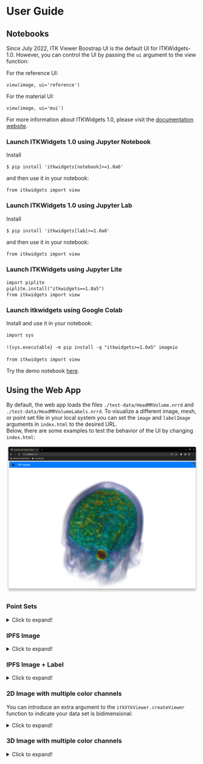 # User Guide

## Notebooks
Since July 2022, ITK Viewer Boostrap UI is the default UI for ITKWidgets-1.0. However, you can control the UI by passing the `ui` argument to the view function:

For the reference UI:
```
view(image, ui='reference')
```

For the material UI:
```
view(image, ui='mui')
```

For more information about ITKWidgets 1.0, please visit the [documentation website](https://itkwidgets.readthedocs.io/en/latest/index.html).

### Launch ITKWidgets 1.0 using Jupyter Notebook
Install
```
$ pip install 'itkwidgets[notebook]>=1.0a6'
```
and then use it in your notebook:
```
from itkwidgets import view
```

### Launch ITKWidgets 1.0 using Jupyter Lab
Install 
```
$ pip install 'itkwidgets[lab]>=1.0a6'
```
and then use it in your notebook:
```
from itkwidgets import view
```

### Launch ITKWidgets using Jupyter Lite

```
import piplite
piplite.install("itkwidgets==1.0a5")
from itkwidgets import view
```

### Launch itkwidgets using Google Colab
Install and use it in your notebook:
```
import sys

!{sys.executable} -m pip install -q "itkwidgets>=1.0a5" imageio

from itkwidgets import view
```
Try the demo notebook [here](https://colab.research.google.com/github/InsightSoftwareConsortium/itkwidgets/blob/main/examples/Hello3DWorld.ipynb). 

## Using the Web App

By default, the web app loads the files `./test-data/HeadMRVolume.nrrd` and `./test-data/HeadMRVolumeLabels.nrrd`. To visualize a different image, mesh, or point set file in your local system you can set the `image` and `labelImage` arguments in `index.html` to the desired URL.   
Below, there are some examples to test the behavior of the UI by changing `index.html`:  

![HeadMRVolume](HeadMRVolume-screenshot.png)

### Point Sets


<details>
  <summary>Click to expand!</summary>

```
<!DOCTYPE html>
<html lang="en">
  <head>
    <meta charset="UTF-8" />
    <link rel="icon" type="image/svg+xml" href="/src/favicon.svg" />
    <meta name="viewport" content="width=device-width, initial-scale=1.0" />
    <title>Custom itk-viewer Boostrap UI Demo</title>
  </head>

  <body>
    <div
      class="content"
      style="
        position: absolute;
        width: 100vw;
        height: 100vh;
        top: 0;
        left: 0;
        overflow: hidden;
        background: black;
        margin: 0;
        padding: 0;
      "
    ></div>
    <script
      type="text/javascript"
      src="https://unpkg.com/@babel/polyfill@7.0.0/dist/polyfill.js"
    ></script>
    <script type="text/javascript" src="https://unpkg.com/vtk.js"></script>
    <script
      type="text/javascript"
      src="https://cdn.jsdelivr.net/npm/itk-vtk-viewer@14/dist/itkVtkViewer.js"
    ></script>
    <script>
      const container = document.querySelector('.content')
      const points = vtk({
        vtkClass: 'vtkPolyData',
        points: {
          vtkClass: 'vtkPoints',
          name: '_points',
          numberOfComponents: 3,
          dataType: 'Float32Array',
          size: 2,
          values: new Float32Array([
            -0.44442534, -1.1349318, 0.8388769, 2.0538256, -1.9028517,
            0.71276945
          ])
        },
        verts: {
          vtkClass: 'vtkCellArray',
          name: '_verts',
          numberOfComponents: 1,
          dataType: 'Uint32Array',
          size: 4,
          values: new Uint16Array([1, 0, 1, 1])
        }
      })

      const uiMachineOptions = {
        href: new URL(
          '/src/bootstrapUIMachineOptions.js',
          document.location.origin
        ).href
      }
      itkVtkViewer.createViewer(container, {
        pointSets: [points],
        rotate: false,
        config: { uiMachineOptions }
      })
    </script>
  </body>
</html>
```  
</details>


### IPFS Image
<details>
  <summary>Click to expand!</summary>
  

```
<!DOCTYPE html>
<html lang="en">

<head>
  <meta charset="UTF-8" />
  <link rel="icon" type="image/svg+xml" href="/src/favicon.svg" />
  <meta name="viewport" content="width=device-width, initial-scale=1.0" />
  <title>Custom itk-viewer Boostrap UI Demo</title>
</head>

<body>
  <div class="content" style="
        position: absolute;
        width: 100vw;
        height: 100vh;
        top: 0;
        left: 0;
        overflow: hidden;
        background: black;
        margin: 0;
        padding: 0;
      "></div>
  <script type="text/javascript" src="https://cdn.jsdelivr.net/npm/itk-vtk-viewer@14/dist/itkVtkViewer.js"></script>
  <script>
    const container = document.querySelector('.content')
    const ipfsImage = new URL(
      './test-data/HeadMRVolume.nrrd',
      document.location.origin
    )

    const uiMachineOptions = {
      href: new URL(
        '/src/bootstrapUIMachineOptions.js',
        document.location.origin
      ).href
    }
    itkVtkViewer.createViewer(container, {
      image: ipfsImage,
      rotate: false,
      config: { uiMachineOptions }
    })
  </script>
</body>

</html>
```
</details>



### IPFS Image + Label
<details>
  <summary>Click to expand!</summary>

```
<!DOCTYPE html>
<html lang="en">

<head>
  <meta charset="UTF-8" />
  <link rel="icon" type="image/svg+xml" href="/src/favicon.svg" />
  <meta name="viewport" content="width=device-width, initial-scale=1.0" />
  <title>Custom itk-viewer Boostrap UI Demo</title>
</head>

<body>
  <div class="content" style="
        position: absolute;
        width: 100vw;
        height: 100vh;
        top: 0;
        left: 0;
        overflow: hidden;
        background: black;
        margin: 0;
        padding: 0;
      "></div>
  <script type="text/javascript" src="https://cdn.jsdelivr.net/npm/itk-vtk-viewer@14/dist/itkVtkViewer.js"></script>
  <script>
    const container = document.querySelector('.content')
    const ipfsImage = new URL(
      './test-data/HeadMRVolume.nrrd',
      document.location.origin
    )
    const labelImage = new URL(
      './test-data/HeadMRVolumeLabels.nrrd',
      document.location.origin
    )

    const uiMachineOptions = {
      href: new URL(
        '/src/bootstrapUIMachineOptions.js',
        document.location.origin
      ).href
    }
    itkVtkViewer.createViewer(container, {
      image: ipfsImage,
      labelImage,
      rotate: false,
      config: { uiMachineOptions }
    })
  </script>
</body>

</html>
```
</details>

### 2D Image with multiple color channels
You can introduce an extra argument to the `itkVtkViewer.createViewer` function to indicate your data set is bidimensional:

<details>
  <summary>Click to expand!</summary>

```
<!DOCTYPE html>
<html lang="en">

<head>
  <meta charset="UTF-8" />
  <link rel="icon" type="image/svg+xml" href="/src/favicon.svg" />
  <meta name="viewport" content="width=device-width, initial-scale=1.0" />
  <title>Custom itk-viewer Boostrap UI Demo</title>
</head>

<body>
  <div class="content" style="
        position: absolute;
        width: 100vw;
        height: 100vh;
        top: 0;
        left: 0;
        overflow: hidden;
        background: black;
        margin: 0;
        padding: 0;
      "></div>
  <script type="text/javascript" src="https://cdn.jsdelivr.net/npm/itk-vtk-viewer@14/dist/itkVtkViewer.js"></script>
  <script>
    const container = document.querySelector('.content')
    const ipfsImage = new URL(
      'http://localhost:8082/test-data/astronaut.zarr',
      document.location.origin
    )

    const uiMachineOptions = {
      href: new URL(
        '/src/bootstrapUIMachineOptions.js',
        document.location.origin
      ).href
    }
    itkVtkViewer.createViewer(container, {
      image: ipfsImage,
      rotate: false,
      config: { uiMachineOptions },
      use2D: true
    })
  </script>
</body>

</html>
```
</details>




### 3D Image with multiple color channels

<details>
  <summary>Click to expand!</summary>

```
<!DOCTYPE html>
<html lang="en">
  <head>
    <meta charset="UTF-8" />
    <link rel="icon" type="image/svg+xml" href="/src/favicon.svg" />
    <meta name="viewport" content="width=device-width, initial-scale=1.0" />
    <title>Custom itk-viewer Boostrap UI Demo</title>
  </head>

  <body>
    <div
      class="content"
      style="
        position: absolute;
        width: 100vw;
        height: 100vh;
        top: 0;
        left: 0;
        overflow: hidden;
        background: black;
        margin: 0;
        padding: 0;
      "
    ></div>
    <script
      type="text/javascript"
      src="https://cdn.jsdelivr.net/npm/itk-vtk-viewer@14/dist/itkVtkViewer.js"
    ></script>
    <script>
      const container = document.querySelector('.content')
      const image = new URL(
        'http://localhost:8082/test-data/ome-ngff-prototypes/single_image/v0.4/tczyx.ome.zarr',
        document.location.origin
      )
      const uiMachineOptions = {
        href: new URL(
          '/src/bootstrapUIMachineOptions.js',
          document.location.origin
        ).href
      }
      itkVtkViewer.createViewer(container, {
        image,
        rotate: false,
        config: { uiMachineOptions }
      })
    </script>
  </body>
</html>

```
</details>

